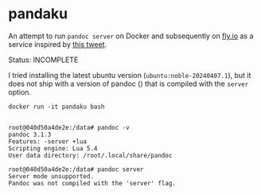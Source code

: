 # pandaku

An attempt to run `pandoc server` on Docker and subsequently on [fly.io](https://fly.io) as a service inspired by [this tweet](https://twitter.com/btbytes/status/1781580932010439056).

Status: INCOMPLETE

I tried installing the latest ubuntu version (`ubuntu:noble-20240407.1`), but it does not ship with a version of pandoc ()
that is compiled with the `server` option.

```
docker run -it pandaku bash


root@040d50a4de2e:/data# pandoc -v
pandoc 3.1.3
Features: -server +lua
Scripting engine: Lua 5.4
User data directory: /root/.local/share/pandoc

root@040d50a4de2e:/data# pandoc server
Server mode unsupported.
Pandoc was not compiled with the 'server' flag.
```
